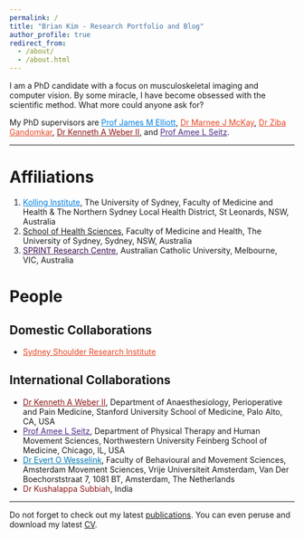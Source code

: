 ```yaml
---
permalink: /
title: "Brian Kim - Research Portfolio and Blog"
author_profile: true
redirect_from: 
  - /about/
  - /about.html
---
```


I am a PhD candidate with a focus on musculoskeletal imaging and computer vision. By some miracle, I have become obsessed with the scientific method. What more could anyone ask for?

My PhD supervisors are <a href= "https://www.sydney.edu.au/medicine-health/about/our-people/academic-staff/james.elliott.html" style="color:#007FE0; font-weight=bold" target="_blank">Prof James M Elliott</a>, <a href= "https://www.sydney.edu.au/medicine-health/about/our-people/academic-staff/marnee.mckay.html" style="color:#E64626; font-weight=bold" target="_blank">Dr Marnee J McKay</a>, <a href= "https://www.sydney.edu.au/medicine-health/about/our-people/academic-staff/ziba.gandomkar.html" style="color:#E64626; font-weight=bold" target="_blank">Dr Ziba Gandomkar</a>, <a href="https://profiles.stanford.edu/kenneth-weber" style="color:#8C1515; font-weight=bold" target="_blank">Dr Kenneth A Weber II</a>, and <a href="https://www.feinberg.northwestern.edu/faculty-profiles/az/profile.html?xid=31112" style="color:#4E2A84; font-weight=bold" target="_blank">Prof Amee L Seitz</a>.

------
# Affiliations
1. <a href= "https://kollinginstitute.org.au" style="color:#007FE0; font-weight=bold" target="_blank">Kolling Institute</a>, The University of Sydney, Faculty of Medicine and Health & The Northern Sydney Local Health District, St Leonards, NSW, Australia
2. <a href="https://www.sydney.edu.au/medicine-health/schools/sydney-school-of-health-sciences.html" style="color:#E64626 font-weight=bold" target="_blank">School of Health Sciences</a>, Faculty of Medicine and Health, The University of Sydney, Sydney, NSW, Australia
3. <a href="https://www.acu.edu.au/research-and-enterprise/our-research-institutes/sprint-research-centre" style="color:#3C1053; font-weight=bold" target="_blank">SPRINT Research Centre</a>, Australian Catholic University, Melbourne, VIC, Australia

# People
## Domestic Collaborations
* <a href= "https://www.ssri.net.au" style="color:#E64626; font-weight=bold" target="_blank">Sydney Shoulder Research Institute</a>

## International Collaborations
* <a href="https://profiles.stanford.edu/kenneth-weber" style="color:#8C1515; font-weight=bold" target="_blank">Dr Kenneth A Weber II</a>, Department of Anaesthesiology, Perioperative and Pain Medicine, Stanford University School of Medicine, Palo Alto, CA, USA
* <a href="https://www.feinberg.northwestern.edu/faculty-profiles/az/profile.html?xid=31112" style="color:#4E2A84; font-weight=bold" target="_blank">Prof Amee L Seitz</a>, Department of Physical Therapy and Human Movement Sciences, Northwestern University Feinberg School of Medicine, Chicago, IL, USA
* <a href="https://vu.nl/en/about-vu/faculties/faculty-of-behavioural-and-movement-sciences/more-about/staff-members-human-movement-sciences" style="color:#0077B3; font-weight=bold" target="_blank">Dr Evert O Wesselink</a>, Faculty of Behavioural and Movement Sciences, Amsterdam Movement Sciences, Vrije Universiteit Amsterdam, Van Der Boechorststraat 7, 1081 BT, Amsterdam, The Netherlands
* <span style="color:#8C1515; font-weight=bold">Dr Kushalappa Subbiah</span>, India

------
Do not forget to check out my latest [publications](https://scholar.google.com/citations?user=IhFfD0AAAAAJ&hl=en). You can even peruse and download my latest [CV](/files/cv-latest.pdf).
